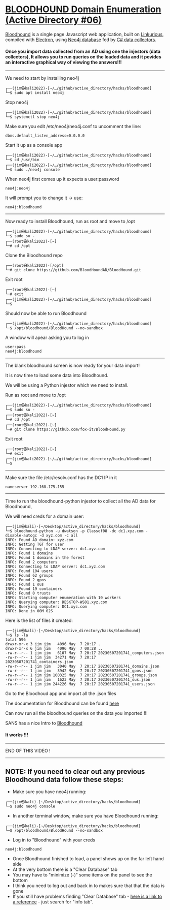 # [BLOODHOUND Domain Enumeration (Active Directory #06)](https://www.youtube.com/watch?v=yp8fw72oQvY)
[Bloodhound](https://github.com/BloodHoundAD/BloodHound) is a single page Javascript web application, built on [Linkurious](https://linkurious.com/), compiled with [Electron](https://www.electronjs.org/), using [Neo4j database](https://neo4j.com/) fed by [C# data collectors](https://github.com/BloodHoundAD/BloodHound/tree/master/Collectors).

#### Once you import data collected from an AD using one the injestors (data collectors), It allows you to run queries on the loaded data and it povides an interactive graphical way of viewing the answers!!!
---
We need to start by installing neo4j
```
┌──(jim㉿kali2022)-[~/…/github/active_directory/hacks/bloodhound]
└─$ sudo apt install neo4j
```
Stop neo4j
```
┌──(jim㉿kali2022)-[~/…/github/active_directory/hacks/bloodhound]
└─$ systemctl stop neo4j
```
Make sure you edit /etc/neo4j/neo4j.conf to uncomment the line:
```
dbms.default_listen_address=0.0.0.0
```
Start it up as a console app
```
┌──(jim㉿kali2022)-[~/…/github/active_directory/hacks/bloodhound]
└─$ cd /usr/bin
┌──(jim㉿kali2022)-[~/…/github/active_directory/hacks/bloodhound]
└─$ sudo ./neo4j console
```
When neo4j first comes up it expects a user:password
```
neo4j:neo4j
```
It will prompt you to change it -> use: 
```
neo4j:bloodhound
```
---
Now ready to install Bloodhound, run as root and move to /opt
```
┌──(jim㉿kali2022)-[~/…/github/active_directory/hacks/bloodhound]
└─$ sudo su -
┌──(root㉿kali2022)-[~]
└─# cd /opt
```
Clone the Bloodhound repo
```      
┌──(root㉿kali2022)-[/opt]
└─# git clone https://github.com/BloodHoundAD/BloodHound.git
```
Exit root
```
┌──(root㉿kali2022)-[~]
└─# exit
┌──(jim㉿kali2022)-[~/…/github/active_directory/hacks/bloodhound]
└─$ 
```
Should now be able to run Bloodhound
```
┌──(jim㉿kali2022)-[~/…/github/active_directory/hacks/bloodhound]
└─$ /opt/bloodhound/BloodHound --no-sandbox
```
A window will apear asking you to log in
```
user:pass
neo4j:bloodhound
```
---
The blank bloodhound screen is now ready for your data import!

It is now time to load some data into Bloodhound.

We will be using a Python injestor which we need to install.

Run as root and move to /opt
```
┌──(jim㉿kali2022)-[~/…/github/active_directory/hacks/bloodhound]
└─$ sudo su -
┌──(root㉿kali2022)-[~]
└─# cd /opt
┌──(root㉿kali2022)-[~]
└─# git clone https://github.com/fox-it/BloodHound.py
```
Exit root
```
┌──(root㉿kali2022)-[~]
└─# exit
┌──(jim㉿kali2022)-[~/…/github/active_directory/hacks/bloodhound]
└─$ 
```
---
Make sure the file /etc/resolv.conf has the DC1 IP in it
```
nameserver 192.168.175.155
```
---
Time to run the bloodhound-python injestor to collect all the AD data for Bloodhound,

We will need creds for a domain user:
```
┌──(jim㉿kali)-[~/Desktop/active_directory/hacks/bloodhound]
└─$ bloodhound-python -u dwatson -p Classof08 -dc dc1.xyz.com -disable-autogc -d xyz.com -c all
INFO: Found AD domain: xyz.com
INFO: Getting TGT for user
INFO: Connecting to LDAP server: dc1.xyz.com
INFO: Found 1 domains
INFO: Found 1 domains in the forest
INFO: Found 2 computers
INFO: Connecting to LDAP server: dc1.xyz.com
INFO: Found 104 users
INFO: Found 62 groups
INFO: Found 2 gpos
INFO: Found 1 ous
INFO: Found 19 containers
INFO: Found 0 trusts
INFO: Starting computer enumeration with 10 workers
INFO: Querying computer: DESKTOP-WS01.xyz.com
INFO: Querying computer: DC1.xyz.com
INFO: Done in 00M 02S
```
Here is the list of files it created:
```
┌──(jim㉿kali)-[~/Desktop/active_directory/hacks/bloodhound]
└─$ ls -la
total 596
drwxr-xr-x 3 jim jim   4096 May  7 20:17 .
drwxr-xr-x 6 jim jim   4096 May  7 00:28 ..
-rw-r--r-- 1 jim jim   6107 May  7 20:17 20230507201741_computers.json
-rw-r--r-- 1 jim jim  34271 May  7 20:17 20230507201741_containers.json
-rw-r--r-- 1 jim jim   3040 May  7 20:17 20230507201741_domains.json
-rw-r--r-- 1 jim jim   3942 May  7 20:17 20230507201741_gpos.json
-rw-r--r-- 1 jim jim 100325 May  7 20:17 20230507201741_groups.json
-rw-r--r-- 1 jim jim   1623 May  7 20:17 20230507201741_ous.json
-rw-r--r-- 1 jim jim 244226 May  7 20:17 20230507201741_users.json
```
Go to the Bloodhoud app and import all the .json files

The documentation for Bloodhound can be found [here](https://bloodhound.readthedocs.io/en/latest/data-analysis/bloodhound-gui.html)

Can now run all the bloodhound queries on the data you imported !!!

SANS has a nice Intro to [Bloodhound](https://www.sans.org/blog/bloodhound-sniffing-out-path-through-windows-domains/)
#### It works !!!
---
END OF THIS VIDEO !

---
## NOTE: If you need to clear out any previous Bloodhound data follow these steps:
- Make sure you have neo4j running:
```
┌──(jim㉿kali)-[~/Desktop/active_directory/hacks/bloodhound]
└─$ sudo neo4j console
```
- In another terminal window, make sure you have Bloodhound running:
```
┌──(jim㉿kali)-[~/Desktop/active_directory/hacks/bloodhound]
└─$ /opt/bloodhound/BloodHound --no-sandbox
```
- Log in to "Bloodhound" with your creds
```
neo4j:bloodhound
```
- Once Bloodhound finished to load, a panel shows up on the far left hand side
- At the very bottom there is a "Clear Database" tab
- You may have to "minimize (-)" some items on the panel to see the bottom
- I think you need to log out and back in to makes sure that that the data is gone
- If you still have problems finding "Clear Database" tab - [here is a link to a reference](https://www.pentestpartners.com/security-blog/bloodhound-walkthrough-a-tool-for-many-tradecrafts/) - just search for "info tab".
